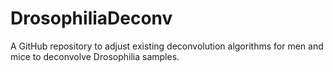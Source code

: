 # DrosophiliaDeconv
A GitHub repository to adjust existing deconvolution algorithms for men and mice to deconvolve Drosophilia samples.
